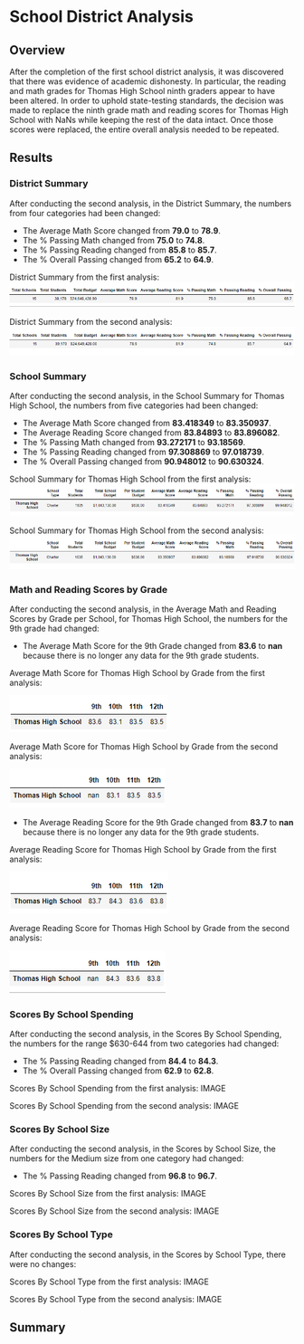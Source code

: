 # School District Analysis
## Overview
After the completion of the first school district analysis, it was discovered that there was evidence of academic dishonesty. In particular, the reading and math grades for Thomas High School ninth graders appear to have been altered. In order to uphold state-testing standards, the decision was made to replace the ninth grade math and reading scores for Thomas High School with NaNs while keeping the rest of the data intact. Once those scores were replaced, the entire overall analysis needed to be repeated. 
## Results
### District Summary
After conducting the second analysis, in the District Summary, the numbers from four categories had been changed:
- The Average Math Score changed from **79.0** to **78.9**.
- The % Passing Math changed from **75.0** to **74.8**.
- The % Passing Reading changed from **85.8** to **85.7**.
- The % Overall Passing changed from **65.2** to **64.9**.

District Summary from the first analysis:
![Image](https://github.com/kochx384/School_District_Analysis/blob/main/images/district_summary_old.PNG)

District Summary from the second analysis:
![Image District Summary](https://github.com/kochx384/School_District_Analysis/blob/main/images/district_summary_new.PNG)
### School Summary
After conducting the second analysis, in the School Summary for Thomas High School,  the numbers from five categories had been changed:
- The Average Math Score changed from **83.418349** to **83.350937**.
- The Average Reading Score changed from **83.84893** to **83.896082**.
- The % Passing Math changed from **93.272171** to **93.18569**.
- The % Passing Reading changed from **97.308869** to **97.018739**.
- The % Overall Passing changed from **90.948012** to **90.630324**.

School Summary for Thomas High School from the first analysis:
![Image](https://github.com/kochx384/School_District_Analysis/blob/main/images/school_summary_old.PNG)

School Summary for Thomas High School from the second analysis:
![Image](https://github.com/kochx384/School_District_Analysis/blob/main/images/school_summary_new.PNG)
### Math and Reading Scores by Grade
After conducting the second analysis, in the Average Math and Reading Scores by Grade per School, for Thomas High School, the numbers for the 9th grade had changed:
- The Average Math Score for the 9th Grade changed from **83.6** to **nan** because there is no longer any data for the 9th grade students.

Average Math Score for Thomas High School by Grade from the first analysis:

![image](https://github.com/kochx384/School_District_Analysis/blob/main/images/THS_math_score_old.PNG)

Average Math Score for Thomas High School by Grade from the second analysis:

![image](https://github.com/kochx384/School_District_Analysis/blob/main/images/THS_math_score_new.PNG)

- The Average Reading Score for the 9th Grade changed from **83.7** to **nan** because there is no longer any data for the 9th grade students.

Average Reading Score for Thomas High School by Grade from the first analysis:

![image](https://github.com/kochx384/School_District_Analysis/blob/main/images/THS_reading_score_old.PNG)

Average Reading Score for Thomas High School by Grade from the second analysis:

![image](https://github.com/kochx384/School_District_Analysis/blob/main/images/THS_reading_score_new.PNG)
### Scores By School Spending
After conducting the second analysis, in the Scores By School Spending, the numbers for the range $630-644 from two categories had changed:
- The % Passing Reading changed from **84.4** to **84.3**.
- The % Overall Passing changed from **62.9** to **62.8**.

Scores By School Spending from the first analysis:
IMAGE

Scores By School Spending from the second analysis:
IMAGE

### Scores By School Size
After conducting the second analysis, in the Scores by School Size, the numbers for the Medium size from one category had changed:
- The % Passing Reading changed from **96.8** to **96.7**.

Scores By School Size from the first analysis:
IMAGE

Scores By School Size from the second analysis:
IMAGE

### Scores By School Type
After conducting the second analysis, in the Scores by School Type, there were no changes:

Scores By School Type from the first analysis:
IMAGE

Scores By School Type from the second analysis:
IMAGE

## Summary


